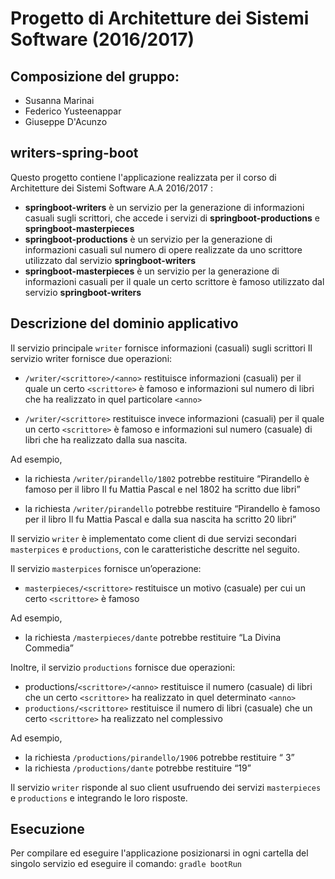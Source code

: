 # Progetto di Architetture dei Sistemi Software (2016/2017)

## Composizione del gruppo:
* Susanna Marinai
* Federico Yusteenappar
* Giuseppe D'Acunzo

## writers-spring-boot
Questo progetto contiene l'applicazione realizzata per il corso di Architetture dei Sistemi Software A.A 2016/2017 :
* **springboot-writers** è un servizio per la generazione di informazioni casuali sugli scrittori, che accede i servizi di **springboot-productions** e **springboot-masterpieces**
* **springboot-productions** è un servizio per la generazione di informazioni casuali sul numero di opere realizzate da uno scrittore utilizzato dal servizio **springboot-writers**
* **springboot-masterpieces** è un servizio per la generazione di informazioni casuali per il quale un certo scrittore è famoso utilizzato dal servizio **springboot-writers**

## Descrizione del dominio applicativo
Il servizio principale `writer` fornisce informazioni (casuali) sugli scrittori
Il servizio writer fornisce due operazioni:
* `/writer/<scrittore>/<anno>` restituisce informazioni (casuali) per il quale un certo `<scrittore>` è
famoso e informazioni sul numero di libri che ha realizzato in quel particolare `<anno>`

* `/writer/<scrittore>` restituisce invece informazioni (casuali) per il quale un certo `<scrittore>` è
famoso e informazioni sul numero (casuale) di libri che ha realizzato dalla sua nascita.

Ad esempio,
* la richiesta `/writer/pirandello/1802` potrebbe restituire “Pirandello è famoso per il libro Il fu
Mattia Pascal e nel 1802 ha scritto due libri”

* la richiesta `/writer/pirandello` potrebbe restituire “Pirandello è famoso per il libro Il fu Mattia Pascal e dalla sua nascita ha scritto 20 libri”

Il servizio `writer` è implementato come client di due servizi secondari `masterpices` e `productions`, con le caratteristiche
descritte nel seguito.

Il servizio `masterpices` fornisce un’operazione:
* `masterpieces/<scrittore>` restituisce un motivo (casuale) per cui un certo `<scrittore>` è famoso

Ad esempio,
* la richiesta `/masterpieces/dante` potrebbe restituire “La Divina Commedia”

Inoltre, il servizio `productions` fornisce due operazioni:

* productions/`<scrittore>/<anno>` restituisce il numero (casuale) di libri che un certo `<scrittore>` ha
realizzato in quel determinato `<anno>`
* `productions/<scrittore>` restituisce il numero di libri (casuale) che un certo `<scrittore>` ha realizzato nel complessivo

Ad esempio,
* la richiesta `/productions/pirandello/1906` potrebbe restituire “ 3”
* la richiesta `/productions/dante` potrebbe restituire “19”

Il servizio `writer` risponde al suo client usufruendo dei servizi `masterpieces` e `productions` e integrando le loro risposte.

## Esecuzione
Per compilare ed eseguire l'applicazione posizionarsi in ogni cartella del singolo servizio ed eseguire il comando:
`gradle bootRun` 
